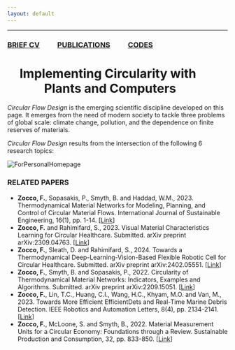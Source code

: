 ```yaml
---
layout: default
---
```


---

### [BRIEF CV](./Bio.html)  &emsp;&emsp;  [PUBLICATIONS](./Publications.html)  &emsp;&emsp;  [CODES](./Codes.html)  

# &emsp;Implementing Circularity with &emsp;&emsp;&emsp;Plants and Computers

_Circular_ _Flow_ _Design_ is the emerging scientific discipline developed on this page. It emerges from the need of modern society to tackle three problems of global scale: climate change, pollution, and the dependence on finite reserves of materials.  

_Circular_ _Flow_ _Design_ results from the intersection of the following 6 research topics: 

![ForPersonalHomepage](https://github.com/fedezocco/fedezocco.github.io/assets/62107909/42f8ad07-7e93-4be2-98ce-ec5f951f8fa5)





### RELATED PAPERS
* **Zocco, F.**, Sopasakis, P., Smyth, B. and Haddad, W.M., 2023. Thermodynamical Material Networks for Modeling, Planning, and Control of Circular Material Flows. International Journal of Sustainable Engineering, 16(1), pp. 1-14. [[Link](https://www.tandfonline.com/doi/full/10.1080/19397038.2023.2209582)]
* **Zocco, F.** and Rahimifard, S., 2023. Visual Material Characteristics Learning for Circular Healthcare. Submitted. arXiv preprint arXiv:2309.04763. [[Link](https://arxiv.org/abs/2309.04763v1)]
* **Zocco, F.**, Sleath, D. and Rahimifard, S., 2024. Towards a Thermodynamical Deep-Learning-Vision-Based Flexible Robotic Cell for Circular Healthcare. Submitted. arXiv preprint arXiv:2402.05551. [[Link](https://arxiv.org/abs/2402.05551)]
* **Zocco, F.**, Smyth, B. and Sopasakis, P., 2022. Circularity of Thermodynamical Material Networks: Indicators, Examples and Algorithms. Submitted. arXiv preprint arXiv:2209.15051. [[Link](https://arxiv.org/abs/2209.15051)]
* **Zocco, F.**, Lin, T.C., Huang, C.I., Wang, H.C., Khyam, M.O. and Van, M., 2023. Towards More Efficient EfficientDets and Real-Time Marine Debris Detection. IEEE Robotics and Automation Letters, 8(4), pp. 2134-2141. [[Link](https://ieeexplore.ieee.org/document/10044917)]
* **Zocco, F.**, McLoone, S. and Smyth, B., 2022. Material Measurement Units for a Circular Economy: Foundations through a Review. Sustainable Production and Consumption, 32, pp. 833-850. [[Link](https://www.sciencedirect.com/science/article/pii/S2352550922001427)]
